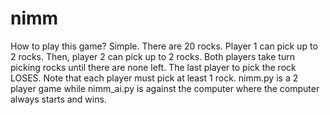 # nimm
How to play this game?
Simple. There are 20 rocks. Player 1 can pick up to 2 rocks. Then, player 2 can pick up to 2 rocks.
Both players take turn picking rocks until there are none left. The last player to pick the rock LOSES.
Note that each player must pick at least 1 rock.
nimm.py is a 2 player game while nimm_ai.py is against the computer where the computer always starts and wins.
